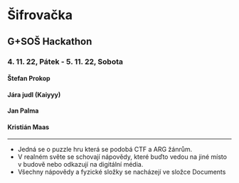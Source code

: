 # Šifrovačka

## G+SOŠ Hackathon

### 4. 11. 22, Pátek - 5. 11. 22, Sobota

#### Štefan Prokop
#### Jára judl (Kaiyyy)
#### Jan Palma
#### Kristián Maas

---

- Jedná se o puzzle hru která se podobá CTF a ARG žánrům.
- V realném světe se schovají nápovědy, které buďto vedou na jiné místo v budově nebo odkazují na digitální média.
- Všechny nápovědy a fyzické složky se nacházejí ve složce Documents
